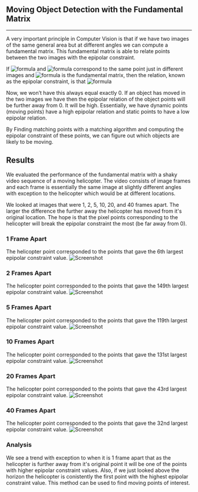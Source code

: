 ## Moving Object Detection with the Fundamental Matrix
---------
A very important principle in Computer Vision is that if we have two images of the same general area but at different angles we can compute a fundamental matrix.
This fundamental matrix is able to relate points between the two images with the epipolar constraint.

If ![formula](https://render.githubusercontent.com/render/math?math=\color{white}%20(x_1,%20y_1)) and ![formula](https://render.githubusercontent.com/render/math?math=\color{white}%20(x_2,%20y_2)) correspond to the same point just in different images and ![formula](https://render.githubusercontent.com/render/math?math=\color{white}F) is the fundamental matrix, then the relation, known as the epipolar constraint, is that ![formula](https://render.githubusercontent.com/render/math?math=\color{white}%20[x_1,%20y_1,%201]%20F%20[x_2,%20y_2,%201]^T%20=%200)

Now, we won’t have this always equal exactly 0. If an object has moved in the two images we have then the epipolar relation of the object points will be further away from 0. It will be high. Essentially, we have dynamic points (moving points) have a high epipolar relation and static points to have a low epipolar relation.

By Finding matching points with a matching algorithm and computing the epipolar constraint of these points, we can figure out which objects are likely to be moving.

## Results
We evaluated the performance of the fundamental matrix with a shaky video sequence of a moving helicopter. The video consists of image frames and each frame is essentially the same image at slightly different angles with exception to the helicopter which would be at different locations.

We looked at images that were 1, 2, 5, 10, 20, and 40 frames apart. The larger the difference the further away the helicopter has moved from it's original location. The hope is that the pixel points corresponding to the helicopter will break the epipolar constraint the most (be far away from 0).

### 1 Frame Apart
The helicopter point corresponded to the points that gave the 6th largest epipolar constraint value.
![Screenshot](results/0.png)

### 2 Frames Apart
The helicopter point corresponded to the points that gave the 149th largest epipolar constraint value.
![Screenshot](results/1.png)

### 5 Frames Apart
The helicopter point corresponded to the points that gave the 119th largest epipolar constraint value.
![Screenshot](results/2.png)

### 10 Frames Apart
The helicopter point corresponded to the points that gave the 131st largest epipolar constraint value.
![Screenshot](results/3.png)

### 20 Frames Apart
The helicopter point corresponded to the points that gave the 43rd largest epipolar constraint value.
![Screenshot](results/4.png)

### 40 Frames Apart
The helicopter point corresponded to the points that gave the 32nd largest epipolar constraint value.
![Screenshot](results/5.png)

### Analysis
We see a trend with exception to when it is 1 frame apart that as the helicopter is further away from it's original point it will be one of the points with higher epipolar constraint values. Also, if we just looked above the horizon the helicopter is conistently the first point with the highest epipolar constraint value. This method can be used to find moving points of interest. 
